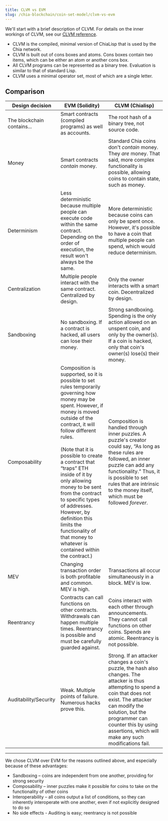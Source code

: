 ```yaml
---
title: CLVM vs EVM
slug: /chia-blockchain/coin-set-model/clvm-vs-evm
---
```


We'll start with a brief description of CLVM. For details on the inner workings of CLVM, see our [CLVM reference](https://chialisp.com/clvm "CLVM reference on chialisp.com").

- CLVM is the compiled, minimal version of ChiaLisp that is used by the Chia network.
- CLVM is built out of cons boxes and atoms. Cons boxes contain two items, which can be either an atom or another cons box.
- All CLVM programs can be represented as a binary tree. Evaluation is similar to that of standard Lisp.
- CLVM uses a minimal operator set, most of which are a single letter.

## Comparison

| Design decision                                                            | EVM (Solidity)                                                                                                                                                                                                                                                                                                                                                                                                                                                                                                                                          | CLVM (Chialisp)                                                                                                                                                                                                                                                                                                                      |
| -------------------------------------------------------------------------- | -------------------------------------------------------------------------------------------------------------------------------------------------------------------------------------------------------------------------------------------------------------------------------------------------------------------------------------------------------------------------------------------------------------------------------------------------------------------------------------------------------------------------------------------------------------------------- | ------------------------------------------------------------------------------------------------------------------------------------------------------------------------------------------------------------------------------------------------------------------------------------------------------------------------------------------------------- |
| The blockchain contains... | Smart contracts (compiled programs) as well as accounts.                                                                                                                                                                                                                                                                                                                                                                                                                                                                                | The root hash of a binary tree, not source code.                                                                                                                                                                                                                                                                                        |
| Money                                                                      | Smart contracts _contain_ money.                                                                                                                                                                                                                                                                                                                                                                                                                                                                                                                           | Standard Chia coins don't _contain_ money. They _are_ money. That said, more complex functionality is possible, allowing coins to contain state, such as money.                                                                                                                                         |
| Determinism                                                                | Less deterministic because multiple people can execute code within the same contract. Depending on the order of execution, the result won't always be the same.                                                                                                                                                                                                                                                                                                                                                                            | More deterministic because coins can only be spent once. However, it's possible to have a coin that multiple people can spend, which would reduce determinism.                                                                                                                                                          |
| Centralization                                                             | Multiple people interact with the same contract. Centralized by design.                                                                                                                                                                                                                                                                                                                                                                                                                                                                    | Only the owner interacts with a smart coin. Decentralized by design.                                                                                                                                                                                                                                                    |
| Sandboxing                                                                 | No sandboxing. If a contract is hacked, all users can lose their money.                                                                                                                                                                                                                                                                                                                                                                                                                                                                    | Strong sandboxing. Spending is the only action allowed on an unspent coin, and only by the owner(s). If a coin is hacked, only that coin's owner(s) lose(s) their money.                                                                       |
| Composability                                                              | Composition is supported, so it is possible to set rules temporarily governing how money may be spent. However, if money is moved outside of the contract, it will follow different rules.<br/><br/> (Note that it is possible to create a contract that “traps” ETH inside of it by only allowing money to be sent from the contract to specific types of addresses. However, by definition this limits the functionality of that money to whatever is contained within the contract.) | Composition is handled through inner puzzles. A puzzle's creator could say, “As long as these rules are followed, an inner puzzle can add any functionality.” Thus, it is possible to set rules that are intrinsic to the money itself, which must be followed _forever_.                               |
| MEV                                                                        | Changing transaction order is both profitable and common. MEV is high.                                                                                                                                                                                                                                                                                                                                                                                                                                                                     | Transactions all occur simultaneously in a block. MEV is low.                                                                                                                                                                                                                                                           |
| Reentrancy                                                                 | Contracts can call functions on other contracts. Withdrawals can happen multiple times. Reentrancy is possible and must be carefully guarded against.                                                                                                                                                                                                                                                                                                                                                                      | Coins interact with each other through announcements. They cannot call functions on other coins. Spends are atomic. Reentrancy is not possible.                                                                                                                                         |
| Auditability/Security                                                      | Weak. Multiple points of failure. Numerous hacks prove this.                                                                                                                                                                                                                                                                                                                                                                                                                                                               | Strong. If an attacker changes a coin's puzzle, the hash also changes. The attacker is thus attempting to spend a coin that does not exist. The attacker can modify the solution, but the programmer can counter this by using assertions, which will make any such modifications fail. |

---

We chose CLVM over EVM for the reasons outlined above, and especially because of these advantages:

- Sandboxing – coins are independent from one another, providing for strong security
- Composability – inner puzzles make it possible for coins to take on the functionality of other coins
- Interoperability – all coins output a list of conditions, so they can inherently interoperate with one another, even if not explicitly designed to do so
- No side effects - Auditing is easy; reentrancy is not possible
